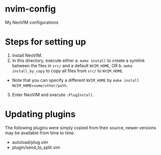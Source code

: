 # nvim-config
My NeoVIM configurations


# Steps for setting up
1. Install NeoVIM.
2. In this directory, execute either
  a. `make install` to create a symlink between the files in `src/` and a
     default `NVIM_HOME`, OR
  b. `make install_by_copy` to copy all files from `src/` to `NVIM_HOME`.
  - Note that you can specify a different `NVIM_HOME` by `make install
    NVIM_HOME=some/other/path`.
3. Enter NeoVIM and execute `:PlugInstall`.


# Updating plugins
The following plugins were simply copied from their source, newer versions may
be available from time to time.
- autoload/plug.vim
- plugin/send_to_split.vim
